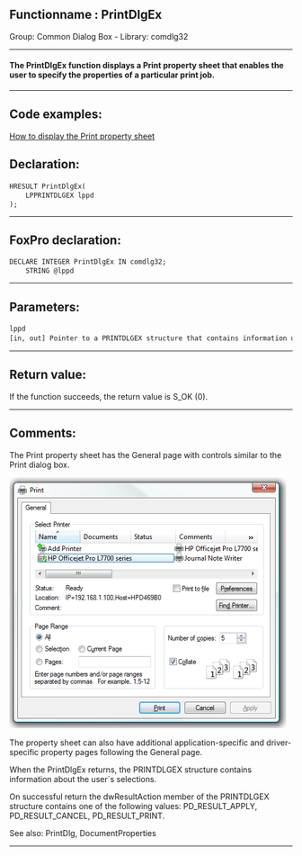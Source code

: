 <link rel="stylesheet" type="text/css" href="../../css/win32api.css">  
<link rel="stylesheet" href="https://cdnjs.cloudflare.com/ajax/libs/font-awesome/4.7.0/css/font-awesome.min.css">

## Functionname : PrintDlgEx
Group: Common Dialog Box - Library: comdlg32    
***  


#### The PrintDlgEx function displays a Print property sheet that enables the user to specify the properties of a particular print job.
***  


## Code examples:
[How to display the Print property sheet](../../samples/sample_531.md)  

## Declaration:
```foxpro  
HRESULT PrintDlgEx(
	LPPRINTDLGEX lppd
);  
```  
***  


## FoxPro declaration:
```foxpro  
DECLARE INTEGER PrintDlgEx IN comdlg32;
	STRING @lppd  
```  
***  


## Parameters:
```txt  
lppd
[in, out] Pointer to a PRINTDLGEX structure that contains information used to initialize the property sheet.  
```  
***  


## Return value:
If the function succeeds, the return value is S_OK (0).  
***  


## Comments:
The Print property sheet has the General page with controls similar to the Print dialog box.   
  
<img src="images/print_property_sheet.png" width=493 height=446>  
  
The property sheet can also have additional application-specific and driver-specific property pages following the General page.  
  
When the PrintDlgEx returns, the PRINTDLGEX structure contains information about the user`s selections.   
  
On successful return the dwResultAction member of the PRINTDLGEX structure contains one of the following values: PD_RESULT_APPLY, PD_RESULT_CANCEL, PD_RESULT_PRINT.  
  
See also: PrintDlg, DocumentProperties   
  
***  

